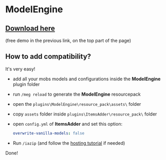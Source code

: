 # ModelEngine

## [Download here](https://www.spigotmc.org/resources/conxeptworks-model-engine%E2%80%94ultimate-entity-model-manager-1-14-1-17-1.79477/)

(free demo in the previous link, on the top part of the page)

## How to add compatibility?

It's very easy!

* add all your mobs models and configurations inside the **ModelEngine** plugin folder
* run `/meg reload` to generate the **ModelEngine** resourcepack
* open the `plugins\ModelEngine\resource_pack\assets\` folder
* copy `assets` folder inside `plugins\ItemsAdder\resource_pack\` folder
*   open `config.yml` of **ItemsAdder** and set this option:

    ```yaml
    overwrite-vanilla-models: false
    ```
* Run `/iazip` (and follow the [hosting tutorial](../../plugin-usage/resourcepack-hosting/) if needed)

Done!
